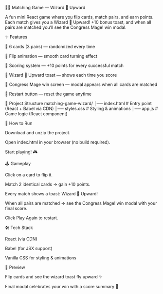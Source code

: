 🧙‍♂️ Matching Game — Wizard 🦐 Upward

A fun mini React game where you flip cards, match pairs, and earn points.
Each match gives you a Wizard 🦐 Upward! +10 bonus toast, and when all pairs are matched you’ll see the Congress Mage! win modal.

✨ Features

🎴 6 cards (3 pairs) — randomized every time

🔄 Flip animation — smooth card turning effect

🧮 Scoring system — +10 points for every successful match

🧙 Wizard 🦐 Upward toast — shows each time you score

🎉 Congress Mage win screen — modal appears when all cards are matched

🔁 Restart button — reset the game anytime

📂 Project Structure
matching-game-wizard/
│── index.html   # Entry point (React + Babel via CDN)
│── styles.css   # Styling & animations
│── app.js       # Game logic (React component)

🚀 How to Run

Download and unzip the project.

Open index.html in your browser (no build required).

Start playing! 🎮

🕹️ Gameplay

Click on a card to flip it.

Match 2 identical cards → gain +10 points.

Every match shows a toast: Wizard 🦐 Upward!

When all pairs are matched → see the Congress Mage! win modal with your final score.

Click Play Again to restart.

🛠️ Tech Stack

React (via CDN)

Babel (for JSX support)

Vanilla CSS for styling & animations

📸 Preview

Flip cards and see the wizard toast fly upward ✨

Final modal celebrates your win with a score summary 🎊
